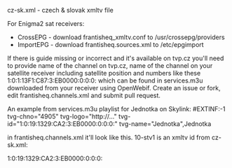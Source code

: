 cz-sk.xml - czech & slovak xmltv file

For Enigma2 sat receivers:
- CrossEPG - download frantisheq_xmltv.conf to /usr/crossepg/providers
- ImportEPG - download frantisheq.sources.xml to /etc/epgimport


If there is guide missing or incorrect and it's available on tvp.cz you'll need to provide name of the channel on tvp.cz, name of the channel on your satellite receiver including satellite position and numbers like these 1:0:1:13F1:C87:3:EB0000:0:0:0: which can be found in services.m3u downloaded from your receiver using OpenWebif.
Create an issue or fork, edit frantisheq.channels.xml and submit pull request.

An example from services.m3u playlist for Jednotka on Skylink:
#EXTINF:-1 tvg-chno="4905" tvg-logo="http://..." tvg-id="1:0:19:1329:CA2:3:EB0000:0:0:0:" tvg-name="Jednotka",Jednotka

in frantisheq.channels.xml it'll look like this. 10-stv1 is an xmltv id from cz-sk.xml:
<!-- 23.5E --><channel id="10-stv1">1:0:19:1329:CA2:3:EB0000:0:0:0:</channel><!-- Jednotka -->
